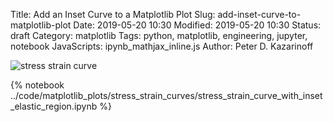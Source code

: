 Title: Add an Inset Curve to a Matplotlib Plot
Slug: add-inset-curve-to-matplotlib-plot
Date: 2019-05-20 10:30
Modified: 2019-05-20 10:30
Status: draft
Category: matplotlib
Tags: python, matplotlib, engineering, jupyter, notebook
JavaScripts: ipynb_mathjax_inline.js
Author: Peter D. Kazarinoff

![stress strain curve]({static}/posts/matplotlib/images/stress_strain_curve_with_inset.png) 


{% notebook ../code/matplotlib_plots/stress_strain_curves/stress_strain_curve_with_inset_elastic_region.ipynb %}
